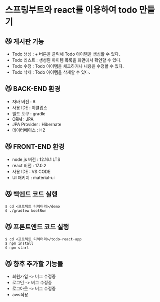 # 스프링부트와 react를 이용하여 todo 만들기


## 😼 게시판 기능

- Todo 생성 : + 버튼을 클릭해 Todo 아이템을 생성할 수 있다.
- Todo 리스트 : 생성된 아이템 목록을 화면에서 확인할 수 있다.
- Todo 수정 : Todo 아이템을 체크하거나 내용을 수정할 수 있다.
- Todo 삭제 : Todo 아이템을 삭제할 수 있다.


## 😼 BACK-END 환경

- 자바 버전 : 8
- 사용 IDE : 이클립스
- 빌드 도구 : gradle
- ORM : JPA
- JPA Provider : Hibernate
- 데이터베이스 : H2 


## 😼 FRONT-END 환경

- node.js 버전 : 12.16.1 LTS
- react 버전 : 17.0.2
- 사용 IDE : VS CODE
- UI 패키지 : material-ui


## 😼 백엔드 코드 실행

```
$ cd <프로젝트 디렉터리>/demo
$ ./gradlew bootRun
```


## 😼 프론트엔드 코드 실행

```
$ cd <프로젝트 디렉터리>/todo-react-app
$ npm install
$ npm start
```


## 😼 향후 추가할 기능들

- 회원가입 -> 버그 수정중
- 로그인 -> 버그 수정중
- 로그아웃 -> 버그 수정중
- aws적용
